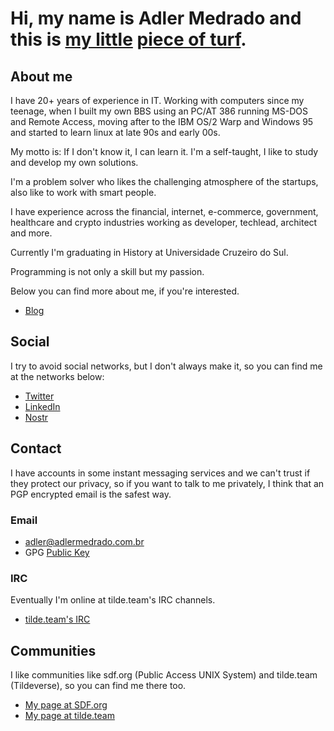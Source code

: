 # Hi, my name is **Adler Medrado** and this is [my little](https://movie-sounds.org/action-movie-sound-clips/quotes-with-sound-clips-from-the-warriors-1979/our-turf-our-little-piece-of-turf) [piece of turf](https://www.youtube.com/watch?v=tcc2ltIjNU0).

## About me

I have 20+ years of experience in IT. Working with computers since my teenage, when I built my own BBS
using an PC/AT 386 running MS-DOS and Remote Access, moving after to the IBM OS/2 Warp and Windows 95 and started to
learn linux at late 90s and early 00s.

My motto is: If I don't know it, I can learn it. I'm a self-taught, I like to study and develop my own
solutions.

I'm a problem solver who likes the challenging atmosphere of the startups, also like to work with smart people.

I have experience across the financial, internet, e-commerce, government, healthcare and crypto industries working
as developer, techlead, architect and more.

Currently I'm graduating in History at Universidade Cruzeiro do Sul.

Programming is not only a skill but my passion.

Below you can find more about me, if you're interested.

* [Blog](https://adlermedrado.com.br/posts)

## Social

I try to avoid social networks, but I don't always make it, so you can find me at the networks below:

* [Twitter](https://twitter.com/adlermedrado)
* [LinkedIn](https://www.linkedin.com/in/adlermedrado)
* [Nostr](https://iris.to/amedrado)

## Contact

I have accounts in some instant messaging services and we can't trust if they protect our privacy, so if you want to
talk to me privately, I think that an PGP encrypted email is the safest way.

### Email

* <adler@adlermedrado.com.br>
* GPG [Public Key](/pub-key.asc)

### IRC

Eventually I'm online at tilde.team's IRC channels.

* [tilde.team's IRC](https://tilde.team/wiki/irc)

## Communities

I like communities like sdf.org (Public Access UNIX System) and tilde.team (Tildeverse), so you can find me there too.

* [My page at SDF.org](http://amedrado.sdf.org)
* [My page at tilde.team](https://tilde.team/~amedrado/)

